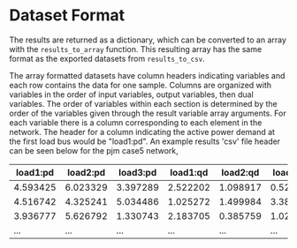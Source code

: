 # Dataset Format

The results are returned as a dictionary, which can be converted to an array with the `results_to_array` function.
This resulting array has the same format as the exported datasets from `results_to_csv`. 


The array formatted datasets have column headers indicating variables and each row contains the data for one sample.
Columns are organized with variables in the order of input variables, output variables, then dual variables. The order 
of variables within each section is determined by the order of the variables given through the result variable array arguments.
For each variable there is a column corresponding to each element in the network. 
The header for a column indicating the active power demand at the first load bus would be "load1:pd".
An example results 'csv' file header can be seen below for the pjm case5 network,

| load1:pd | load2:pd | load3:pd | load1:qd | load2:qd | load3:qd | gen1:p_gen | gen2:p_gen  | ... |
|----------|----------|----------|----------|----------|----------|------------|-------------|-----|
| 4.593425 | 6.023329 | 3.397289 | 2.522202 | 1.098917 | 0.522865 | 0.4        | 1.7         | ... |
| 4.516742 | 4.325241 | 5.034486 | 1.025272 | 1.499984 | 3.382087 | 0.4        | 1.7         | ... |
| 3.936777 | 5.626792 | 1.330743 | 2.183705 | 0.385759 | 1.027381 | 0.4        | 1.363544    | ... |
| ...      | ...      | ...      | ...      | ...      | ...      | ...        | ...         | ... |

